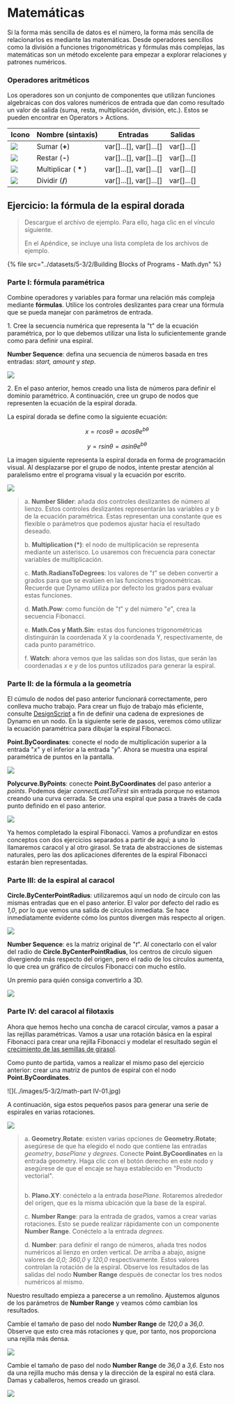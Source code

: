 # Matemáticas

Si la forma más sencilla de datos es el número, la forma más sencilla de relacionarlos es mediante las matemáticas. Desde operadores sencillos como la división a funciones trigonométricas y fórmulas más complejas, las matemáticas son un método excelente para empezar a explorar relaciones y patrones numéricos.

### Operadores aritméticos

Los operadores son un conjunto de componentes que utilizan funciones algebraicas con dos valores numéricos de entrada que dan como resultado un valor de salida (suma, resta, multiplicación, división, etc.). Estos se pueden encontrar en Operators > Actions.

| Icono                                              | Nombre (sintaxis)     | Entradas                     | Salidas      |
| ------------------------------------------------- | ----------------- | -------------------------- | ------------ |
| ![](<../images/5-1/addition(1)(1) (1).jpg>)       | Sumar (**+**)       | var[]...[], var[]...[] | var[]...[] |
| ![](<../images/5-1/Subtraction(1)(1) (1).jpg>)    | Restar (**-**)  | var[]...[], var[]...[] | var[]...[] |
| ![](<../images/5-1/Multiplication(1)(1) (1).jpg>) | Multiplicar ( **\*** ) | var[]...[], var[]...[] | var[]...[] |
| ![](<../images/5-1/Division(1)(1) (1).jpg>)       | Dividir (**/**)    | var[]...[], var[]...[] | var[]...[] |

## Ejercicio: la fórmula de la espiral dorada

> Descargue el archivo de ejemplo. Para ello, haga clic en el vínculo siguiente.
>
> En el Apéndice, se incluye una lista completa de los archivos de ejemplo.

{% file src="../datasets/5-3/2/Building Blocks of Programs - Math.dyn" %}

### Parte I: fórmula paramétrica

Combine operadores y variables para formar una relación más compleja mediante **fórmulas**. Utilice los controles deslizantes para crear una fórmula que se pueda manejar con parámetros de entrada.

1\. Cree la secuencia numérica que representa la "t" de la ecuación paramétrica, por lo que debemos utilizar una lista lo suficientemente grande como para definir una espiral.

**Number Sequence**: defina una secuencia de números basada en tres entradas: _start, amount_ y _step_.

![](../images/5-3/2/math-partI-01.jpg)

2\. En el paso anterior, hemos creado una lista de números para definir el dominio paramétrico. A continuación, cree un grupo de nodos que representen la ecuación de la espiral dorada.

La espiral dorada se define como la siguiente ecuación:

$$ x = r cos θ = a cos θ e^{bθ} $$

$$ y = r sin θ = a sin θe^{bθ} $$

La imagen siguiente representa la espiral dorada en forma de programación visual. Al desplazarse por el grupo de nodos, intente prestar atención al paralelismo entre el programa visual y la ecuación por escrito.

![](../images/5-3/2/math-partI-02.jpg)

> a. **Number Slider**: añada dos controles deslizantes de número al lienzo. Estos controles deslizantes representarán las variables _a_ y _b_ de la ecuación paramétrica. Estas representan una constante que es flexible o parámetros que podemos ajustar hacia el resultado deseado.
>
> b. **Multiplication (*)**: el nodo de multiplicación se representa mediante un asterisco. Lo usaremos con frecuencia para conectar variables de multiplicación.
>
> c. **Math.RadiansToDegrees**: los valores de "_t_" se deben convertir a grados para que se evalúen en las funciones trigonométricas. Recuerde que Dynamo utiliza por defecto los grados para evaluar estas funciones.
>
> d. **Math.Pow**: como función de "_t_" y del número "_e_", crea la secuencia Fibonacci.
>
> e. **Math.Cos y Math.Sin**: estas dos funciones trigonométricas distinguirán la coordenada X y la coordenada Y, respectivamente, de cada punto paramétrico.
>
> f. **Watch**: ahora vemos que las salidas son dos listas, que serán las coordenadas _x_ e _y_ de los puntos utilizados para generar la espiral.

### Parte II: de la fórmula a la geometría

El cúmulo de nodos del paso anterior funcionará correctamente, pero conlleva mucho trabajo. Para crear un flujo de trabajo más eficiente, consulte [DesignScript](../../8\_coding\_in\_dynamo/8-1\_code-blocks-and-design-script/2-design-script-syntax.md) a fin de definir una cadena de expresiones de Dynamo en un nodo. En la siguiente serie de pasos, veremos cómo utilizar la ecuación paramétrica para dibujar la espiral Fibonacci.

**Point.ByCoordinates**: conecte el nodo de multiplicación superior a la entrada "_x_" y el inferior a la entrada "_y_". Ahora se muestra una espiral paramétrica de puntos en la pantalla.

![](../images/5-3/2/math-partII-01.gif)

**Polycurve.ByPoints**: conecte **Point.ByCoordinates** del paso anterior a _points_. Podemos dejar _connectLastToFirst_ sin entrada porque no estamos creando una curva cerrada. Se crea una espiral que pasa a través de cada punto definido en el paso anterior.

![](../images/5-3/2/math-partII-02.jpg)

Ya hemos completado la espiral Fibonacci. Vamos a profundizar en estos conceptos con dos ejercicios separados a partir de aquí; a uno lo llamaremos caracol y al otro girasol. Se trata de abstracciones de sistemas naturales, pero las dos aplicaciones diferentes de la espiral Fibonacci estarán bien representadas.

### Parte III: de la espiral al caracol

**Circle.ByCenterPointRadius**: utilizaremos aquí un nodo de círculo con las mismas entradas que en el paso anterior. El valor por defecto del radio es _1,0_, por lo que vemos una salida de círculos inmediata. Se hace inmediatamente evidente cómo los puntos divergen más respecto al origen.

![](../images/5-3/2/math-partIII-01.jpg)

**Number Sequence**: es la matriz original de "_t_". Al conectarlo con el valor del radio de **Circle.ByCenterPointRadius**, los centros de círculo siguen divergiendo más respecto del origen, pero el radio de los círculos aumenta, lo que crea un gráfico de círculos Fibonacci con mucho estilo.

Un premio para quién consiga convertirlo a 3D.

![](../images/5-3/2/math-partIII-02.gif)

### Parte IV: del caracol al filotaxis

Ahora que hemos hecho una concha de caracol circular, vamos a pasar a las rejillas paramétricas. Vamos a usar una rotación básica en la espiral Fibonacci para crear una rejilla Fibonacci y modelar el resultado según el [crecimiento de las semillas de girasol](https://blogs.unimelb.edu.au/sciencecommunication/2018/09/02/this-flower-uses-maths-to-reproduce/).

Como punto de partida, vamos a realizar el mismo paso del ejercicio anterior: crear una matriz de puntos de espiral con el nodo **Point.ByCoordinates**.

![](../images/5-3/2/math-part IV-01.jpg)

A continuación, siga estos pequeños pasos para generar una serie de espirales en varias rotaciones.

![](../images/5-3/2/math-partIV-02.jpg)

> a. **Geometry.Rotate**: existen varias opciones de **Geometry.Rotate**; asegúrese de que ha elegido el nodo que contiene las entradas _geometry_, _basePlane_ y _degrees_. Conecte **Point.ByCoordinates** en la entrada geometry. Haga clic con el botón derecho en este nodo y asegúrese de que el encaje se haya establecido en "Producto vectorial".
>
> <img src="../images/5-3/2/math-partIV-03crossproduct.jpg" alt="" data-size="original">
>
> b. **Plano.XY**: conéctelo a la entrada _basePlane_. Rotaremos alrededor del origen, que es la misma ubicación que la base de la espiral.
>
> c. **Number Range**: para la entrada de grados, vamos a crear varias rotaciones. Esto se puede realizar rápidamente con un componente **Number Range**. Conéctelo a la entrada _degrees_.
>
> d. **Number**: para definir el rango de números, añada tres nodos numéricos al lienzo en orden vertical. De arriba a abajo, asigne valores de _0,0; 360,0_ y _120,0_ respectivamente. Estos valores controlan la rotación de la espiral. Observe los resultados de las salidas del nodo **Number Range** después de conectar los tres nodos numéricos al mismo.

Nuestro resultado empieza a parecerse a un remolino. Ajustemos algunos de los parámetros de **Number Range** y veamos cómo cambian los resultados.

Cambie el tamaño de paso del nodo **Number Range** de _120,0_ a _36,0_. Observe que esto crea más rotaciones y que, por tanto, nos proporciona una rejilla más densa.

![](../images/5-3/2/math-partIV-04.jpg)

Cambie el tamaño de paso del nodo **Number Range** de _36,0_ a _3,6_. Esto nos da una rejilla mucho más densa y la dirección de la espiral no está clara. Damas y caballeros, hemos creado un girasol.

![](../images/5-3/2/math-partIV-05.jpg)
